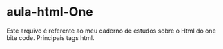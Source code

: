 # aula-html-One
Este arquivo é referente ao meu caderno de estudos sobre o Html do one bite code.
Principais tags html.

